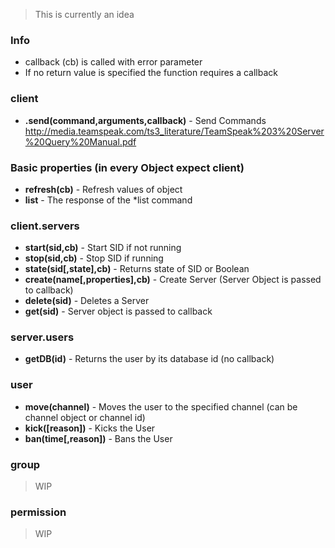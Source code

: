 > This is currently an idea

### Info
 - callback (cb) is called with error parameter
 - If no return value is specified the function requires a callback

### client
 - **.send(command,arguments,callback)** - Send Commands http://media.teamspeak.com/ts3_literature/TeamSpeak%203%20Server%20Query%20Manual.pdf

### Basic properties (in every Object expect client)
 - **refresh(cb)** - Refresh values of object
 - **list** - The response of the \*list command

### client.servers
 - **start(sid,cb)** - Start SID if not running
 - **stop(sid,cb)** - Stop SID if running
 - **state(sid[,state],cb)** - Returns state of SID or Boolean
 - **create(name[,properties],cb)** - Create Server (Server Object is passed to callback)
 - **delete(sid)** - Deletes a Server
 - **get(sid)** - Server object is passed to callback

### server.users
 - **getDB(id)** - Returns the user by its database id (no callback)

### user
 - **move(channel)** - Moves the user to the specified channel (can be channel object or channel id)
 - **kick([reason])** - Kicks the User
 - **ban(time[,reason])** - Bans the User

### group
> WIP
### permission
> WIP
